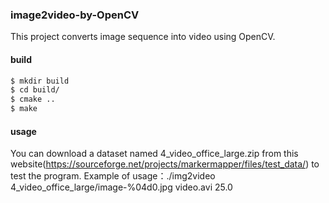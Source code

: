 ### image2video-by-OpenCV
This project converts image sequence into video using OpenCV.

#### build
```bash
$ mkdir build
$ cd build/
$ cmake ..
$ make
```

#### usage
You can download a dataset named 4_video_office_large.zip from this website(https://sourceforge.net/projects/markermapper/files/test_data/) to test the program.
Example of usage：./img2video 4_video_office_large/image-%04d0.jpg video.avi 25.0
